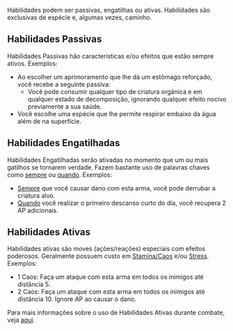 Habilidades podem ser passivas, engatilhas ou ativas. Habilidades são exclusivas de espécie e, algumas vezes, caminho.

## Habilidades Passivas

Habilidades Passivas hão características e/ou efeitos que estão sempre ativos. Exemplos:

- Ao escolher um aprimoramento que lhe dá um estômago reforçado, você recebe a seguinte passiva:
    - Você pode consumir qualquer tipo de criatura orgânica e em qualquer estado de decomposição, ignorando qualquer efeito nocivo previamente a sua saúde.
- Você escolhe uma espécie que lhe permite respirar embaixo da água além de na superfície.

## Habilidades Engatilhadas

Habilidades Engatilhadas serão ativadas no momento que um ou mais gatilhos se tornarem verdade. Fazem bastante uso de palavras chaves como <ins>sempre</ins> ou <ins>quando</ins>. Exemplos:

- <ins>Sempre</ins> que você causar dano com esta arma, você pode derrubar a criatura alvo.
- <ins>Quando</ins> você realizar o primeiro descanso curto do dia, você recupera 2 AP adicionais.

## Habilidades Ativas

Habilidades ativas são moves (ações/reações) especiais com efeitos poderosos. Geralmente possuem custo em [Stamina/Caos](./resilience.md#stamina-ou-caos) e/ou [Stress](./resilience.md#stress). Exemplos:

- 1 Caos: Faça um ataque com esta arma em todos os inimigos até distância 5.
- 2 Caos: Faça um ataque com esta arma em todos os inimigos até distância 10. Ignore AP ao causar o dano.

Para mais informações sobre o uso de Habilidades Ativas durante combate, veja [aqui](../combat/moves.md#habilidades).  